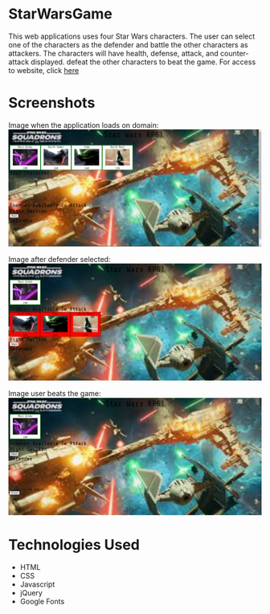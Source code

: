 # StarWarsGame
This web applications uses four Star Wars characters. The user can select one of the characters as the defender and battle the other characters as attackers.
The characters will have health, defense, attack, and counter-attack displayed.
defeat the other characters to beat the game. For access to website,
click [here](https://ausar1989.github.io/StarWarsGame/)

# Screenshots
Image when the application loads on domain:
![image1](assets/images/starwars1.png)

Image after defender selected:
![image2](assets/images/starwars2.png)

Image user beats the game:
![image3](assets/images/starwars3.png)

# Technologies Used
- HTML
- CSS
- Javascript
- jQuery
- Google Fonts